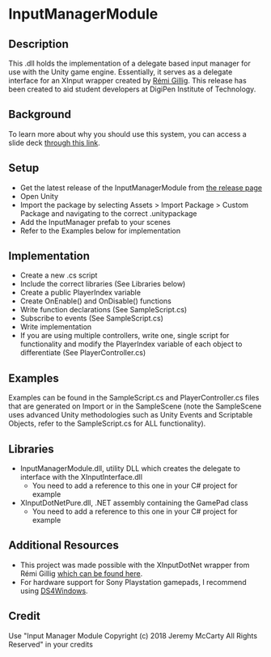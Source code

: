 # InputManagerModule
## Description
This .dll holds the implementation of a delegate based input manager for use with the Unity game engine. Essentially, it serves as a delegate interface for an XInput wrapper created by [Rémi Gillig](https://github.com/speps/XInputDotNet). This release has been created to aid student developers at DigiPen Institute of Technology.

## Background
To learn more about why you should use this system, you can access a slide deck [through this link](https://www.dropbox.com/s/bclenqnii530qi6/Delegate%20Based%20Input.pptx?dl=0).

## Setup
- Get the latest release of the InputManagerModule from [the release page](https://github.com/jeremymccarty/InputManagerModule/releases/latest)
- Open Unity
- Import the package by selecting Assets > Import Package > Custom Package and navigating to the correct .unitypackage
- Add the InputManager prefab to your scenes
- Refer to the Examples below for implementation

## Implementation
- Create a new .cs script
- Include the correct libraries (See Libraries below)
- Create a public PlayerIndex variable
- Create OnEnable() and OnDisable() functions
- Write function declarations (See SampleScript.cs)
- Subscribe to events (See SampleScript.cs)
- Write implementation
- If you are using multiple controllers, write one, single script for functionality and modify the PlayerIndex variable of each object to differentiate (See PlayerController.cs)

## Examples
Examples can be found in the SampleScript.cs and PlayerController.cs files that are generated on Import or in the SampleScene (note the SampleScene uses advanced Unity methodologies such as Unity Events and Scriptable Objects, refer to the SampleScript.cs for ALL functionality).

## Libraries
- InputManagerModule.dll, utility DLL which creates the delegate to interface with the XInputInterface.dll
  - You need to add a reference to this one in your C# project for example
- XInputDotNetPure.dll, .NET assembly containing the GamePad class
  - You need to add a reference to this one in your C# project for example

## Additional Resources
- This project was made possible with the XInputDotNet wrapper from Rémi Gillig [which can be found here](https://github.com/speps/XInputDotNet).
- For hardware support for Sony Playstation gamepads, I recommend using [DS4Windows](http://ds4windows.com/).

## Credit
Use "Input Manager Module Copyright (c) 2018 Jeremy McCarty All Rights Reserved" in your credits
